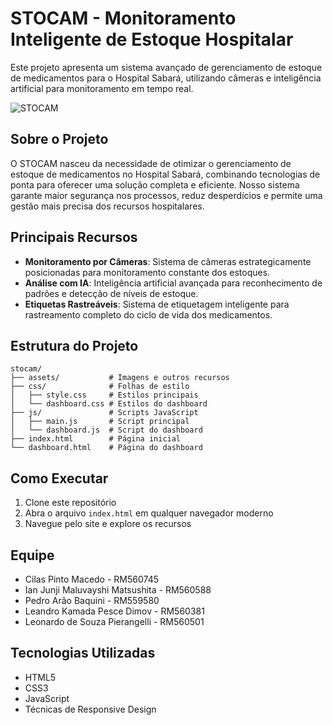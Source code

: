 # STOCAM - Monitoramento Inteligente de Estoque Hospitalar

Este projeto apresenta um sistema avançado de gerenciamento de estoque de medicamentos para o Hospital Sabará, utilizando câmeras e inteligência artificial para monitoramento em tempo real.

![STOCAM](assets/stocam-preview.png)

## Sobre o Projeto

O STOCAM nasceu da necessidade de otimizar o gerenciamento de estoque de medicamentos no Hospital Sabará, combinando tecnologias de ponta para oferecer uma solução completa e eficiente. Nosso sistema garante maior segurança nos processos, reduz desperdícios e permite uma gestão mais precisa dos recursos hospitalares.

## Principais Recursos

- **Monitoramento por Câmeras**: Sistema de câmeras estrategicamente posicionadas para monitoramento constante dos estoques.
- **Análise com IA**: Inteligência artificial avançada para reconhecimento de padrões e detecção de níveis de estoque.
- **Etiquetas Rastreáveis**: Sistema de etiquetagem inteligente para rastreamento completo do ciclo de vida dos medicamentos.

## Estrutura do Projeto

```
stocam/
├── assets/           # Imagens e outros recursos
├── css/              # Folhas de estilo
│   ├── style.css     # Estilos principais
│   └── dashboard.css # Estilos do dashboard
├── js/               # Scripts JavaScript
│   ├── main.js       # Script principal
│   └── dashboard.js  # Script do dashboard
├── index.html        # Página inicial
└── dashboard.html    # Página do dashboard
```

## Como Executar

1. Clone este repositório
2. Abra o arquivo `index.html` em qualquer navegador moderno
3. Navegue pelo site e explore os recursos

## Equipe

- Cilas Pinto Macedo - RM560745
- Ian Junji Maluvayshi Matsushita - RM560588
- Pedro Arão Baquini - RM559580
- Leandro Kamada Pesce Dimov - RM560381
- Leonardo de Souza Pierangelli - RM560501

## Tecnologias Utilizadas

- HTML5
- CSS3
- JavaScript
- Técnicas de Responsive Design

